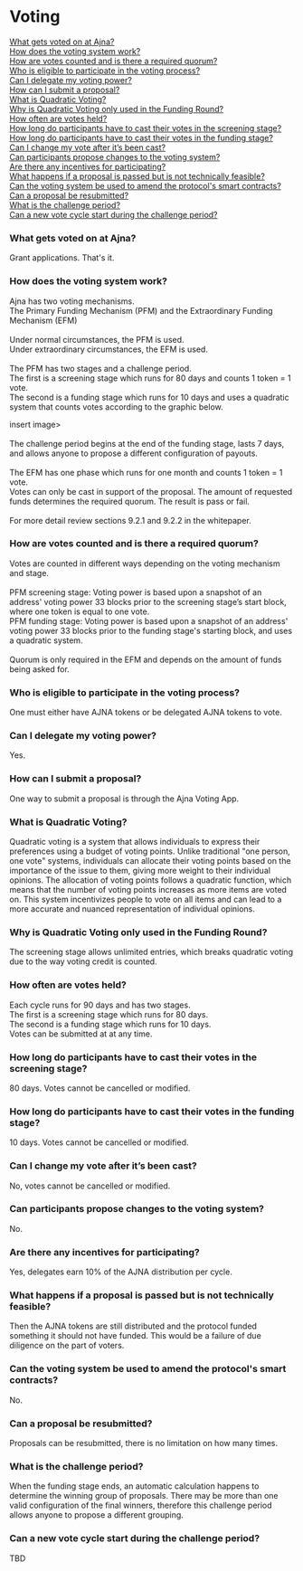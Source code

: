 # Voting

[What gets voted on at Ajna?](voting.md#what-gets-voted-on-at-ajna)\
[How does the voting system work?](voting.md#how-does-the-voting-system-work)\
[How are votes counted and is there a required quorum?](voting.md#how-are-votes-counted-and-is-there-a-required-quorum)\
[Who is eligible to participate in the voting process?](voting.md#who-is-eligible-to-participate-in-the-voting-process)\
[Can I delegate my voting power?](voting.md#can-i-delegate-my-voting-power)\
[How can I submit a proposal?](voting.md#how-can-i-submit-a-proposal)\
[What is Quadratic Voting?](voting.md#what-is-quadratic-voting)\
[Why is Quadratic Voting only used in the Funding Round?](voting.md#why-is-quadratic-voting-only-used-in-the-funding-round)\
[How often are votes held?](voting.md#how-often-are-votes-held)\
[How long do participants have to cast their votes in the screening stage?](voting.md#how-long-do-participants-have-to-cast-their-votes-in-the-screening-stage)\
[How long do participants have to cast their votes in the funding stage?](voting.md#how-long-do-participants-have-to-cast-their-votes-in-the-funding-stage)\
[Can I change my vote after it’s been cast?](voting.md#can-i-change-my-vote-after-its-been-cast)\
[Can participants propose changes to the voting system?](voting.md#can-participants-propose-changes-to-the-voting-system)\
[Are there any incentives for participating?](voting.md#are-there-any-incentives-for-participating)\
[What happens if a proposal is passed but is not technically feasible?](voting.md#what-happens-if-a-proposal-is-passed-but-is-not-technically-feasible)\
[Can the voting system be used to amend the protocol's smart contracts?](voting.md#can-the-voting-system-be-used-to-amend-the-protocols-smart-contracts)\
[Can a proposal be resubmitted?](voting.md#can-a-proposal-be-resubmitted)\
[What is the challenge period?](voting.md#what-is-the-challenge-period)\
[Can a new vote cycle start during the challenge period?](voting.md#can-a-new-vote-cycle-start-during-the-challenge-period)

### What gets voted on at Ajna?

Grant applications. That's it.

### How does the voting system work?

Ajna has two voting mechanisms. \
The Primary Funding Mechanism (PFM) and the Extraordinary Funding Mechanism (EFM)\
\
Under normal circumstances, the PFM is used.\
Under extraordinary circumstances, the EFM is used. \
\
The PFM has two stages and a challenge period.\
The first is a screening stage which runs for 80 days and counts 1 token = 1 vote.\
The second is a funding stage which runs for 10 days and uses a quadratic system that counts votes according to the graphic below.

insert image>\
\
The challenge period begins at the end of the funding stage, lasts 7 days, and allows anyone to propose a different configuration of payouts.\
\
The EFM has one phase which runs for one month and counts 1 token = 1 vote.\
Votes can only be cast in support of the proposal. The amount of requested funds determines the required quorum. The result is pass or fail.\
\
For more detail review sections 9.2.1 and 9.2.2 in the whitepaper.

### How are votes counted and is there a required quorum?

Votes are counted in different ways depending on the voting mechanism and stage. \
\
PFM screening stage: Voting power is based upon a snapshot of an address' voting power 33 blocks prior to the screening stage’s start block, where one token is equal to one vote. \
PFM funding stage: Voting power is based upon a snapshot of an address' voting power 33 blocks prior to the funding stage's starting block, and uses a quadratic system.\
\
Quorum is only required in the EFM and depends on the amount of funds being asked for.

### Who is eligible to participate in the voting process?

One must either have AJNA tokens or be delegated AJNA tokens to vote.

### Can I delegate my voting power?

Yes.

### How can I submit a proposal?

One way to submit a proposal is through the Ajna Voting App.

### What is Quadratic Voting?

Quadratic voting is a system that allows individuals to express their preferences using a budget of voting points. Unlike traditional "one person, one vote" systems, individuals can allocate their voting points based on the importance of the issue to them, giving more weight to their individual opinions. The allocation of voting points follows a quadratic function, which means that the number of voting points increases as more items are voted on. This system incentivizes people to vote on all items and can lead to a more accurate and nuanced representation of individual opinions.

### Why is Quadratic Voting only used in the Funding Round?

The screening stage allows unlimited entries, which breaks quadratic voting due to the way voting credit is counted.

### How often are votes held?

Each cycle runs for 90 days and has two stages. \
The first is a screening stage which runs for 80 days.\
The second is a funding stage which runs for 10 days.\
Votes can be submitted at at any time.

### How long do participants have to cast their votes in the screening stage?

80 days. Votes cannot be cancelled or modified.

### How long do participants have to cast their votes in the funding stage?

10 days. Votes cannot be cancelled or modified.

### Can I change my vote after it’s been cast?

No, votes cannot be cancelled or modified.

### Can participants propose changes to the voting system?

No.

### Are there any incentives for participating?

Yes, delegates earn 10% of the AJNA distribution per cycle.

### What happens if a proposal is passed but is not technically feasible?

Then the AJNA tokens are still distributed and the protocol funded something it should not have funded. This would be a failure of due diligence on the part of voters.

### Can the voting system be used to amend the protocol's smart contracts?

No.

### Can a proposal be resubmitted?

Proposals can be resubmitted, there is no limitation on how many times.

### What is the challenge period?

When the funding stage ends, an automatic calculation happens to determine the winning group of proposals. There may be more than one valid configuration of the final winners, therefore this challenge period allows anyone to propose a different grouping.

### Can a new vote cycle start during the challenge period?

TBD

